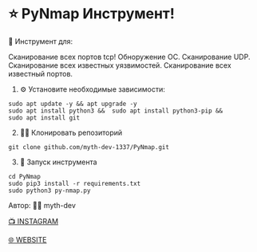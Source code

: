 # ⭐️ PyNmap Инструмент!



🔧 Инструмент для:

  Сканирование всех портов tcp!
  Обноружение ОС.
  Сканирование UDP.
  Сканирование всех известных уязвимостей.
  Сканирование всех известный портов.


1. ⚙️ Установите необходимые зависимости:
```
sudo apt update -y && apt upgrade -y
sudo apt install python3 &&  sudo apt install python3-pip &&
sudo apt install git
```
2. 👨‍💻 Клонировать репозиторий
```
git clone github.com/myth-dev-1337/PyNmap.git
```
3. 📝 Запуск инструмента
```
cd PyNmap
sudo pip3 install -r requirements.txt
sudo python3 py-nmap.py
```
Автор: 👨‍💻 myth-dev

<a href="https://www.instagram.com/hackingworld_d/" target="_blank">📺 INSTAGRAM</a>


<a href="https://mython.uz/" target="_blank">🌐 WEBSITE</a>
